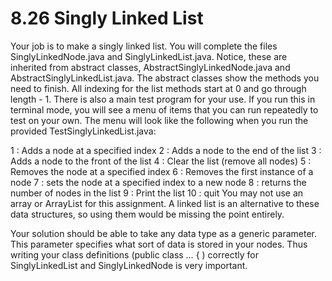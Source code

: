 # 8.26 Singly Linked List
Your job is to make a singly linked list. You will complete the files SinglyLinkedNode.java and SinglyLinkedList.java. 
Notice, these are inherited from abstract classes, AbstractSinglyLinkedNode.java and AbstractSinglyLinkedList.java.
The abstract classes show the methods you need to finish. All indexing for the list methods start at 0 and go through length - 1. 
There is also a main test program for your use. If you run this in terminal mode, you will see a menu of items that you can run repeatedly to test on your own. 
The menu will look like the following when you run the provided TestSinglyLinkedList.java:

1 : Adds a node at a specified index
2 : Adds a node to the end of the list
3 : Adds a node to the front of the list
4 : Clear the list (remove all nodes)
5 : Removes the node at a specified index
6 : Removes the first instance of a node
7 : sets the node at a specified index to a new node
8 : returns the number of nodes in the list
9 : Print the list
10 : quit
You may not use an array or ArrayList for this assignment.
A linked list is an alternative to these data structures, so using them would be missing the point entirely.

Your solution should be able to take any data type as a generic parameter.
This parameter specifies what sort of data is stored in your nodes.
Thus writing your class definitions (public class … { ) correctly for SinglyLinkedList and SinglyLinkedNode is very important.
